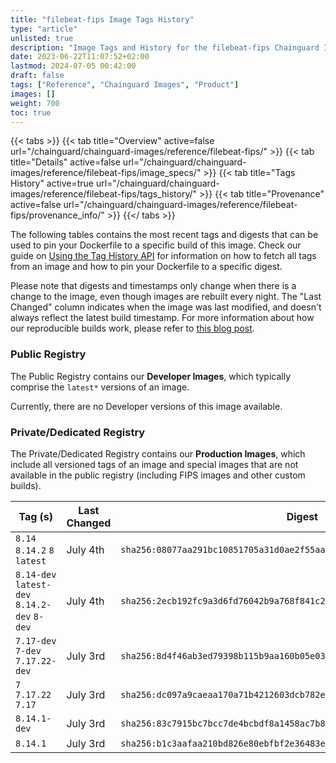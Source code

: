 ```yaml
---
title: "filebeat-fips Image Tags History"
type: "article"
unlisted: true
description: "Image Tags and History for the filebeat-fips Chainguard Image"
date: 2023-06-22T11:07:52+02:00
lastmod: 2024-07-05 00:42:00
draft: false
tags: ["Reference", "Chainguard Images", "Product"]
images: []
weight: 700
toc: true
---
```


{{< tabs >}}
{{< tab title="Overview" active=false url="/chainguard/chainguard-images/reference/filebeat-fips/" >}}
{{< tab title="Details" active=false url="/chainguard/chainguard-images/reference/filebeat-fips/image_specs/" >}}
{{< tab title="Tags History" active=true url="/chainguard/chainguard-images/reference/filebeat-fips/tags_history/" >}}
{{< tab title="Provenance" active=false url="/chainguard/chainguard-images/reference/filebeat-fips/provenance_info/" >}}
{{</ tabs >}}

The following tables contains the most recent tags and digests that can be used to pin your Dockerfile to a specific build of this image. Check our guide on [Using the Tag History API](/chainguard/chainguard-images/using-the-tag-history-api/) for information on how to fetch all tags from an image and how to pin your Dockerfile to a specific digest.

Please note that digests and timestamps only change when there is a change to the image, even though images are rebuilt every night. The "Last Changed" column indicates when the image was last modified, and doesn't always reflect the latest build timestamp. For more information about how our reproducible builds work, please refer to [this blog post](https://www.chainguard.dev/unchained/reproducing-chainguards-reproducible-image-builds).

### Public Registry
The Public Registry contains our **Developer Images**, which typically comprise the `latest*` versions of an image.

Currently, there are no Developer versions of this image available.

### Private/Dedicated Registry
The Private/Dedicated Registry contains our **Production Images**, which include all versioned tags of an image and special images that are not available in the public registry (including FIPS images and other custom builds).

| Tag (s)                                       | Last Changed | Digest                                                                    |
|-----------------------------------------------|--------------|---------------------------------------------------------------------------|
|  `8.14` `8.14.2` `8` `latest`                 | July 4th     | `sha256:08077aa291bc10851705a31d0ae2f55aa76350f99159ad03d2ba9a59842f76ef` |
|  `8.14-dev` `latest-dev` `8.14.2-dev` `8-dev` | July 4th     | `sha256:2ecb192fc9a3d6fd76042b9a768f841c2ef4caa42c3e8de79550f9ca031b8f4a` |
|  `7.17-dev` `7-dev` `7.17.22-dev`             | July 3rd     | `sha256:8d4f46ab3ed79398b115b9aa160b05e038551d877ef9bfbd26a3678c316b0cbd` |
|  `7` `7.17.22` `7.17`                         | July 3rd     | `sha256:dc097a9caeaa170a71b4212603dcb782ee531f12b72c88986c7382814d184f79` |
|  `8.14.1-dev`                                 | July 3rd     | `sha256:83c7915bc7bcc7de4bcbdf8a1458ac7b80e5949753eb2e6f513be078b3fd0c4f` |
|  `8.14.1`                                     | July 3rd     | `sha256:b1c3aafaa210bd826e80ebfbf2e36483ee9c5a4767bfe3c17c8d0b57a49b2327` |

